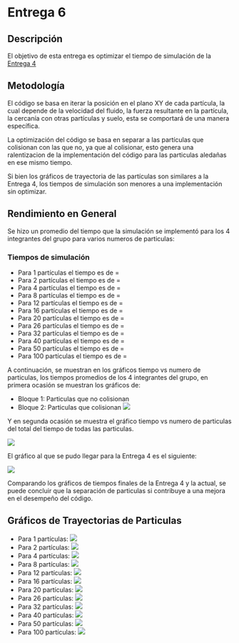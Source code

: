 # Entrega 6
## Descripción

El objetivo de esta entrega es optimizar el tiempo de simulación de la [Entrega 4](https://github.com/nicolasilvac/MCOC-Proyecto-2/tree/master/%5BEntrega%204%5D)

## Metodología

El código se basa en iterar la posición en el plano XY de cada partícula, la cual depende de la velocidad del fluido, la fuerza resultante en la partícula, la cercanía con otras partículas y suelo, esta se comportará de una manera específica.

La optimización del código se basa en separar a las partículas que colisionan con las que no, ya que al colisionar, esto genera una ralentizacion de la implementación del código para las particulas aledañas en ese mismo tiempo.

Si bien los gráficos de trayectoria de las partículas son similares a la Entrega 4, los tiempos de simulación son menores a una implementación sin optimizar.

## Rendimiento en General
Se hizo un promedio del tiempo que la simulación se implementó para los 4 integrantes del grupo para varios numeros de particulas:
### Tiempos de simulación

- Para 1 partículas el tiempo es de = 
- Para 2 partículas el tiempo es de = 
- Para 4 partículas el tiempo es de = 
- Para 8 partículas el tiempo es de = 
- Para 12 partículas el tiempo es de = 
- Para 16 partículas el tiempo es de = 
- Para 20 partículas el tiempo es de = 
- Para 26 partículas el tiempo es de = 
- Para 32 partículas el tiempo es de = 
- Para 40 partículas el tiempo es de = 
- Para 50 partículas el tiempo es de = 
- Para 100 partículas el tiempo es de = 

A continuación, se muestran en los gráficos tiempo vs numero de particulas, los tiempos promedios de los 4 integrantes del grupo, en primera ocasión se muestran los gráficos de:
- Bloque 1: Particulas que no colisionan
- Bloque 2: Particulas que colisionan
![](link)

Y en segunda ocasión se muestra el gráfico tiempo vs numero de particulas del total del tiempo de todas las particulas.

![](link)

El gráfico al que se pudo llegar para la Entrega 4 es el siguiente:

![](https://github.com/nicolasilvac/MCOC-Proyecto-2/blob/master/%5BEntrega%204%5D/%5BGr%C3%A1ficos%5D/tiempo_simulacion_segun_particulas_grupo.png)

Comparando los gráficos de tiempos finales de la Entrega 4 y la actual, se puede concluir que la separación de particulas si contribuye a una mejora en el desempeño del código.

## Gráficos de Trayectorias de Particulas

- Para 1 partículas: 
![](https://github.com/nicolasilvac/MCOC-Proyecto-2/blob/master/%5BEntrega%206%5D/Gr%C3%A1ficos/Grafico%201%20particulas.png)
- Para 2 partículas: 
![](https://github.com/nicolasilvac/MCOC-Proyecto-2/blob/master/%5BEntrega%206%5D/Gr%C3%A1ficos/Grafico%202%20particulas.png)
- Para 4 partículas:
![](https://github.com/nicolasilvac/MCOC-Proyecto-2/blob/master/%5BEntrega%206%5D/Gr%C3%A1ficos/Grafico%204%20particulas.png)
- Para 8 partículas:
![](https://github.com/nicolasilvac/MCOC-Proyecto-2/blob/master/%5BEntrega%206%5D/Gr%C3%A1ficos/Grafico%208%20particulas.png)
- Para 12 partículas: 
![](https://github.com/nicolasilvac/MCOC-Proyecto-2/blob/master/%5BEntrega%206%5D/Gr%C3%A1ficos/Grafico%2012%20particulas.png)
- Para 16 partículas:
![](https://github.com/nicolasilvac/MCOC-Proyecto-2/blob/master/%5BEntrega%206%5D/Gr%C3%A1ficos/Grafico%2016%20particulas.png)
- Para 20 partículas:
![](https://github.com/nicolasilvac/MCOC-Proyecto-2/blob/master/%5BEntrega%206%5D/Gr%C3%A1ficos/Grafico%2020%20particulas.png)
- Para 26 partículas: 
![](https://github.com/nicolasilvac/MCOC-Proyecto-2/blob/master/%5BEntrega%206%5D/Gr%C3%A1ficos/Grafico%2026%20particulas.png)
- Para 32 partículas:
![](https://github.com/nicolasilvac/MCOC-Proyecto-2/blob/master/%5BEntrega%206%5D/Gr%C3%A1ficos/Grafico%2032%20particulas.png)
- Para 40 partículas: 
![](https://github.com/nicolasilvac/MCOC-Proyecto-2/blob/master/%5BEntrega%206%5D/Gr%C3%A1ficos/Grafico%2040%20particulas.png)
- Para 50 partículas: 
![](https://github.com/nicolasilvac/MCOC-Proyecto-2/blob/master/%5BEntrega%206%5D/Gr%C3%A1ficos/Grafico%2050%20particulas.png)
- Para 100 partículas:
![](https://github.com/nicolasilvac/MCOC-Proyecto-2/blob/master/%5BEntrega%206%5D/Gr%C3%A1ficos/Grafico%20100%20particulas.png)
